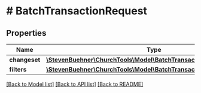 # # BatchTransactionRequest

## Properties

Name | Type | Description | Notes
------------ | ------------- | ------------- | -------------
**changeset** | [**\StevenBuehner\ChurchTools\Model\BatchTransactionRequestChangeset**](BatchTransactionRequestChangeset.md) |  |
**filters** | [**\StevenBuehner\ChurchTools\Model\BatchTransactionRequestFilters**](BatchTransactionRequestFilters.md) |  |

[[Back to Model list]](../../README.md#models) [[Back to API list]](../../README.md#endpoints) [[Back to README]](../../README.md)
